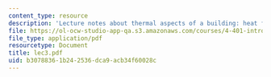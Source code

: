 ```yaml
---
content_type: resource
description: 'Lecture notes about thermal aspects of a building: heat flow.'
file: https://ol-ocw-studio-app-qa.s3.amazonaws.com/courses/4-401-introduction-to-building-technology-spring-2006/b30788361b242536dca9acb34f60028c_lec3.pdf
file_type: application/pdf
resourcetype: Document
title: lec3.pdf
uid: b3078836-1b24-2536-dca9-acb34f60028c
---
```

